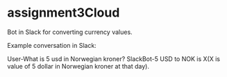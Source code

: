 # assignment3Cloud

Bot in Slack for converting currency values.

Example conversation in Slack:

User-What is 5 usd in Norwegian kroner?
SlackBot-5 USD to NOK is X(X is value of 5 dollar in Norwegian kroner at that day).
